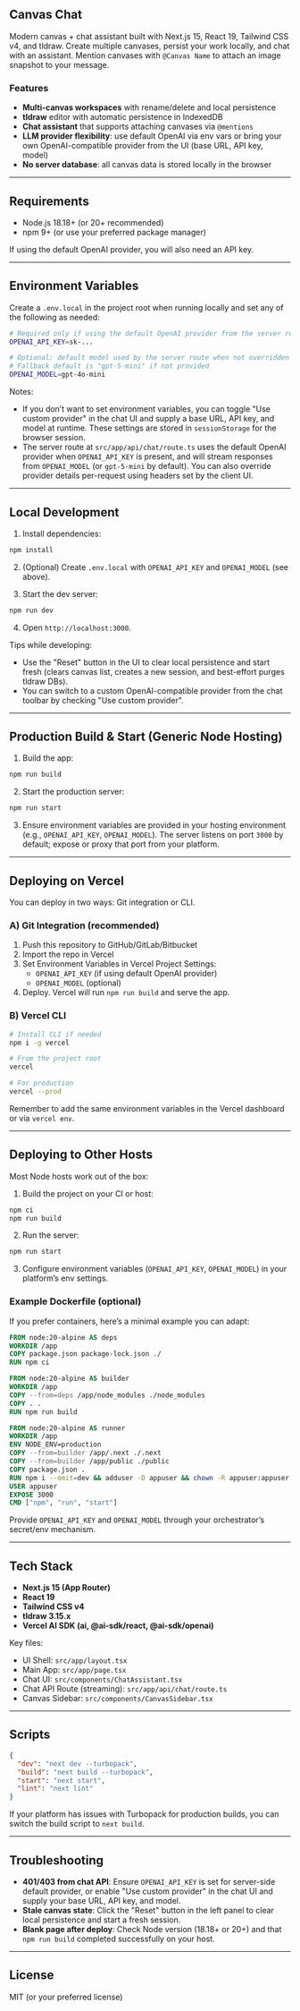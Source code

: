 ## Canvas Chat

Modern canvas + chat assistant built with Next.js 15, React 19, Tailwind CSS v4, and tldraw. Create multiple canvases, persist your work locally, and chat with an assistant. Mention canvases with `@Canvas Name` to attach an image snapshot to your message.

### Features
- **Multi-canvas workspaces** with rename/delete and local persistence
- **tldraw** editor with automatic persistence in IndexedDB
- **Chat assistant** that supports attaching canvases via `@mentions`
- **LLM provider flexibility**: use default OpenAI via env vars or bring your own OpenAI-compatible provider from the UI (base URL, API key, model)
- **No server database**: all canvas data is stored locally in the browser

---

## Requirements
- Node.js 18.18+ (or 20+ recommended)
- npm 9+ (or use your preferred package manager)

If using the default OpenAI provider, you will also need an API key.

---

## Environment Variables

Create a `.env.local` in the project root when running locally and set any of the following as needed:

```bash
# Required only if using the default OpenAI provider from the server route
OPENAI_API_KEY=sk-...

# Optional: default model used by the server route when not overridden by the client
# Fallback default is "gpt-5-mini" if not provided
OPENAI_MODEL=gpt-4o-mini
```

Notes:
- If you don’t want to set environment variables, you can toggle "Use custom provider" in the chat UI and supply a base URL, API key, and model at runtime. These settings are stored in `sessionStorage` for the browser session.
- The server route at `src/app/api/chat/route.ts` uses the default OpenAI provider when `OPENAI_API_KEY` is present, and will stream responses from `OPENAI_MODEL` (or `gpt-5-mini` by default). You can also override provider details per-request using headers set by the client UI.

---

## Local Development

1) Install dependencies:
```bash
npm install
```

2) (Optional) Create `.env.local` with `OPENAI_API_KEY` and `OPENAI_MODEL` (see above).

3) Start the dev server:
```bash
npm run dev
```

4) Open `http://localhost:3000`.

Tips while developing:
- Use the "Reset" button in the UI to clear local persistence and start fresh (clears canvas list, creates a new session, and best-effort purges tldraw DBs).
- You can switch to a custom OpenAI-compatible provider from the chat toolbar by checking "Use custom provider".

---

## Production Build & Start (Generic Node Hosting)

1) Build the app:
```bash
npm run build
```

2) Start the production server:
```bash
npm run start
```

3) Ensure environment variables are provided in your hosting environment (e.g., `OPENAI_API_KEY`, `OPENAI_MODEL`). The server listens on port `3000` by default; expose or proxy that port from your platform.

---

## Deploying on Vercel

You can deploy in two ways: Git integration or CLI.

### A) Git Integration (recommended)
1) Push this repository to GitHub/GitLab/Bitbucket
2) Import the repo in Vercel
3) Set Environment Variables in Vercel Project Settings:
   - `OPENAI_API_KEY` (if using default OpenAI provider)
   - `OPENAI_MODEL` (optional)
4) Deploy. Vercel will run `npm run build` and serve the app.

### B) Vercel CLI
```bash
# Install CLI if needed
npm i -g vercel

# From the project root
vercel

# For production
vercel --prod
```
Remember to add the same environment variables in the Vercel dashboard or via `vercel env`.

---

## Deploying to Other Hosts

Most Node hosts work out of the box:

1) Build the project on your CI or host:
```bash
npm ci
npm run build
```

2) Run the server:
```bash
npm run start
```

3) Configure environment variables (`OPENAI_API_KEY`, `OPENAI_MODEL`) in your platform’s env settings.

### Example Dockerfile (optional)
If you prefer containers, here’s a minimal example you can adapt:

```dockerfile
FROM node:20-alpine AS deps
WORKDIR /app
COPY package.json package-lock.json ./
RUN npm ci

FROM node:20-alpine AS builder
WORKDIR /app
COPY --from=deps /app/node_modules ./node_modules
COPY . .
RUN npm run build

FROM node:20-alpine AS runner
WORKDIR /app
ENV NODE_ENV=production
COPY --from=builder /app/.next ./.next
COPY --from=builder /app/public ./public
COPY package.json .
RUN npm i --omit=dev && adduser -D appuser && chown -R appuser:appuser /app
USER appuser
EXPOSE 3000
CMD ["npm", "run", "start"]
```

Provide `OPENAI_API_KEY` and `OPENAI_MODEL` through your orchestrator’s secret/env mechanism.

---

## Tech Stack
- **Next.js 15 (App Router)**
- **React 19**
- **Tailwind CSS v4**
- **tldraw 3.15.x**
- **Vercel AI SDK (ai, @ai-sdk/react, @ai-sdk/openai)**

Key files:
- UI Shell: `src/app/layout.tsx`
- Main App: `src/app/page.tsx`
- Chat UI: `src/components/ChatAssistant.tsx`
- Chat API Route (streaming): `src/app/api/chat/route.ts`
- Canvas Sidebar: `src/components/CanvasSidebar.tsx`

---

## Scripts
```json
{
  "dev": "next dev --turbopack",
  "build": "next build --turbopack",
  "start": "next start",
  "lint": "next lint"
}
```

If your platform has issues with Turbopack for production builds, you can switch the build script to `next build`.

---

## Troubleshooting
- **401/403 from chat API**: Ensure `OPENAI_API_KEY` is set for server-side default provider, or enable "Use custom provider" in the chat UI and supply your base URL, API key, and model.
- **Stale canvas state**: Click the "Reset" button in the left panel to clear local persistence and start a fresh session.
- **Blank page after deploy**: Check Node version (18.18+ or 20+) and that `npm run build` completed successfully on your host.

---

## License
MIT (or your preferred license)
